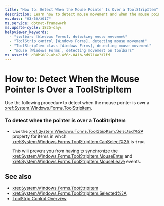 ```yaml
---
title: "How to: Detect When the Mouse Pointer Is Over a ToolStripItem"
description: Learn how to detect mouse movement and when the mouse pointer is position over a ToolStripItem.
ms.date: "03/30/2017"
ms.service: dotnet-framework
ms.update-cycle: 1825-days
helpviewer_keywords:
  - "toolbars [Windows Forms], detecting mouse movement"
  - "ToolStrip control [Windows Forms], detecting mouse movement"
  - "ToolStripItem class [Windows Forms], detecting mouse movement"
  - "mouse [Windows Forms], detecting movement on toolbars"
ms.assetid: d38b5082-aba7-4f6c-841b-bd9714e307fd
---
```

# How to: Detect When the Mouse Pointer Is Over a ToolStripItem

Use the following procedure to detect when the mouse pointer is over a <xref:System.Windows.Forms.ToolStripItem>.

### To detect when the pointer is over a ToolStripItem

- Use the <xref:System.Windows.Forms.ToolStripItem.Selected%2A> property for items in which <xref:System.Windows.Forms.ToolStripItem.CanSelect%2A> is `true`.

     This will prevent you from having to synchronize the <xref:System.Windows.Forms.ToolStripItem.MouseEnter> and <xref:System.Windows.Forms.ToolStripItem.MouseLeave> events.

## See also

- <xref:System.Windows.Forms.ToolStripItem>
- <xref:System.Windows.Forms.ToolStripItem.Selected%2A>
- [ToolStrip Control Overview](toolstrip-control-overview-windows-forms.md)
